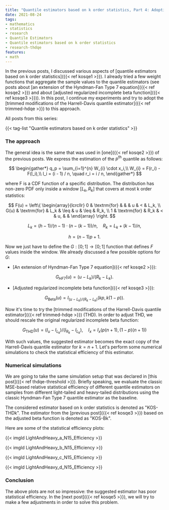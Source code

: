 ```yaml
---
title: "Quantile estimators based on k order statistics, Part 4: Adopting trimmed Harrell-Davis quantile estimator"
date: 2021-08-24
tags:
- mathematics
- statistics
- research
- Quantile Estimators
- Quantile estimators based on k order statistics
- research-thdqe
features:
- math
---
```


In the previous posts, I discussed various aspects of
  [quantile estimators based on k order statistics]({{< ref kosqe1 >}}).
I already tried a few weight functions that aggregate the sample values to the quantile estimators
  (see posts about [an extension of the Hyndman-Fan Type 7 equation]({{< ref kosqe2 >}}) and
  about [adjusted regularized incomplete beta function]({{< ref kosqe3 >}})).
In this post, I continue my experiments and try to adopt the
  [trimmed modifications of the Harrell-Davis quantile estimator]({{< ref trimmed-hdqe >}}) to this approach.

<!--more-->

All posts from this series:

{{< tag-list "Quantile estimators based on k order statistics" >}}

### The approach

The general idea is the same that was used in [one]({{< ref kosqe2 >}}) of the previous posts.
We express the estimation of the $p^\textrm{th}$ quantile as follows:

$$
\begin{gather*}
q_p = \sum_{i=1}^{n} W_{i} \cdot x_i,\\
W_{i} = F(r_i) - F(l_i),\\
l_i = (i - 1) / n, \quad r_i = i / n,
\end{gather*}
$$

where F is a CDF function of a specific distribution.
The distribution has non-zero PDF only inside a window $[L_k, R_k]$
  that covers at most k order statistics:

$$
F(u) = \left\{
\begin{array}{lcrcllr}
0                      & \textrm{for} &         &      & u  & <    & L_k, \\
G(u)                   & \textrm{for} & L_k     & \leq & u  & \leq & R_k, \\
1                      & \textrm{for} & R_k     & <    & u, &      &
\end{array}
\right.
$$

$$
L_k = (h - 1) / (n - 1) \cdot (n - (k - 1)) / n, \quad R_k = L_k + (k-1)/n,
$$

$$
h = (n - 1)p + 1.
$$

Now we just have to define the $G: [0;1] \to [0;1]$ function that defines $F$ values inside the window.
We already discussed a few possible options for $G$:

* [An extension of Hyndman-Fan Type 7 equation]({{< ref kosqe2 >}}):

$$
G_{HF7}(u) = (u - L_k)/(R_k-L_k).
$$

* [Adjusted regularized incomplete beta function]({{< ref kosqe3 >}}):

$$
G_{\textrm{Beta}}(u) = I_{(u - L_k)/(R_k-L_k)}(kp, k(1-p)).
$$

Now it's time to try the
  [trimmed modifications of the Harrell-Davis quantile estimator]({{< ref trimmed-hdqe >}}) (THD).
In order to adjust THD, we should rescale the original regularized incomplete beta function:

$$
G_{\textrm{THD}}(u) = (I_u - I_{L_k}) / (I_{R_k} - I_{L_k}), \quad I_x = I_x(p(n+1), (1-p)(n+1))
$$

With such values, the suggested estimator becomes the exact copy of the Harrell-Davis quantile estimator for $k=n+1$.
Let's perform some numerical simulations to check the statistical efficiency of this estimator.

### Numerical simulations

We are going to take the same simulation setup that was declared in [this post]({{< ref thdqe-threshold >}}).
Briefly speaking, we evaluate the classic MSE-based relative statistical efficiency of different quantile estimators
  on samples from different light-tailed and heavy-tailed distributions
  using the classic Hyndman-Fan Type 7 quantile estimator as the baseline.

The considered estimator based on k order statistics is denoted as "KOS-THDk".
The estimator from the [previous post]({{< ref kosqe3 >}}) based on the adjusted beta function is denoted as "KOS-Bk".

Here are some of the statistical efficiency plots:

{{< imgld LightAndHeavy_a_N15_Efficiency >}}

{{< imgld LightAndHeavy_b_N15_Efficiency >}}

{{< imgld LightAndHeavy_c_N15_Efficiency >}}

{{< imgld LightAndHeavy_d_N15_Efficiency >}}

### Conclusion

The above plots are not so impressive:
  the suggested estimator has poor statistical efficiency.
In the [next post]({{< ref kosqe5 >}}),
  we will try to make a few adjustments in order to solve this problem.